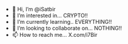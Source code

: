 - 👋 Hi, I’m @iSatbir
- 👀 I’m interested in... CRYPTO!!
- 🌱 I’m currently learning.. EVERYTHING!!
- 💞️ I’m looking to collaborate on... NOTHING!!
- 📫 How to reach me... X.com/i7Bir

<!---
iSatbir/iSatbir is a ✨ special ✨ repository because its `README.md` (this file) appears on your GitHub profile.
You can click the Preview link to take a look at your changes.
--->
